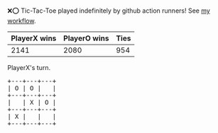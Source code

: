 :x::o: Tic-Tac-Toe played indefinitely by github action runners! See [my workflow](.github/workflows/play.yaml).

|PlayerX wins|PlayerO wins|Ties|
|-|-|-|
|2141|2080|954|

PlayerX's turn.

<pre>
+---+---+---+
| O | O |   |
+---+---+---+
|   | X | O |
+---+---+---+
| X |   |   |
+---+---+---+
</pre>